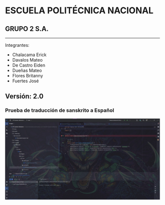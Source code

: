 # ESCUELA POLITÉCNICA NACIONAL
## GRUPO 2 S.A.

---
Integrantes: 
- Chalacama Erick
- Davalos Mateo
- De Castro Eiden
- Dueñas Mateo
- Flores Britanny
- Fuertes José

Versión: 2.0
---

### Prueba de traducción de sanskrito a Español
![CasoPrueba11](../assets/test2.jpeg)